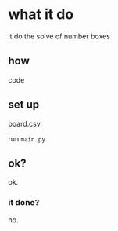 # what it do

it do the solve of number boxes

## how

code

## set up

board.csv

run `main.py`

## ok?

ok.

### it done?

no.